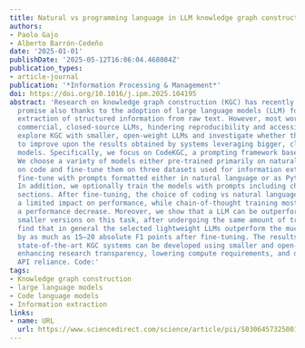```yaml
---
title: Natural vs programming language in LLM knowledge graph construction
authors:
- Paolo Gajo
- Alberto Barrón-Cedeño
date: '2025-01-01'
publishDate: '2025-05-12T16:06:04.468084Z'
publication_types:
- article-journal
publication: '*Information Processing & Management*'
doi: https://doi.org/10.1016/j.ipm.2025.104195
abstract: 'Research on knowledge graph construction (KGC) has recently shown great
  promise also thanks to the adoption of large language models (LLM) for the automatic
  extraction of structured information from raw text. However, most works rely on
  commercial, closed-source LLMs, hindering reproducibility and accessibility. We
  explore KGC with smaller, open-weight LLMs and investigate whether they can be used
  to improve upon the results obtained by systems leveraging bigger, closed-source
  models. Specifically, we focus on CodeKGC, a prompting framework based on GPT-3.5.
  We choose a variety of models either pre-trained primarily on natural language or
  on code and fine-tune them on three datasets used for information extraction. We
  fine-tune with prompts formatted either in natural language or as Python-like scripts.
  In addition, we optionally train the models with prompts including chain-of-thought
  sections. After fine-tuning, the choice of coding vs natural language prompts has
  a limited impact on performance, while chain-of-thought training mostly leads to
  a performance decrease. Moreover, we show that a LLM can be outperformed by much
  smaller versions on this task, after undergoing the same amount of training. We
  find that in general the selected lightweight LLMs outperform the much larger CodeKGC
  by as much as 15–20 absolute F1 points after fine-tuning. The results show that
  state-of-the-art KGC systems can be developed using smaller and open-weight models,
  enhancing research transparency, lowering compute requirements, and decreasing third-party
  API reliance. Code:'
tags:
- Knowledge graph construction
- large language models
- Code language models
- Information extraction
links:
- name: URL
  url: https://www.sciencedirect.com/science/article/pii/S0306457325001360
---
```

